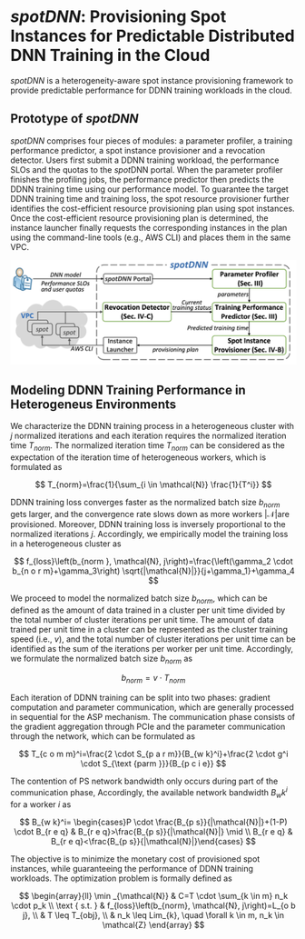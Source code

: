 # *spotDNN*: Provisioning Spot Instances for Predictable Distributed DNN Training in the Cloud

 *spotDNN* is a heterogeneity-aware spot instance provisioning framework to provide predictable performance for DDNN training workloads in the cloud.

## Prototype of *spotDNN*

*spotDNN* comprises four pieces of modules: a parameter profiler, a training performance predictor, a spot instance provisioner and a revocation detector. Users first submit a DDNN training workload, the performance SLOs and the quotas to the *spot*DNN portal. When the parameter profiler finishes the profiling jobs, the performance predictor then predicts the DDNN training time using our performance model. To guarantee the target DDNN training time and training loss, the spot resource provisioner further identifies the cost-efficient resource provisioning plan using spot instances. Once the cost-efficient resource provisioning plan is determined, the instance launcher finally requests the corresponding instances in the plan using the command-line tools (e.g., AWS CLI) and places them in the same VPC. 

![image-20221010114716550](images/prototype.png)

## Modeling DDNN Training Performance in Heterogeneus Environments

We characterize the DDNN training process in a heterogeneous cluster with $j$ normalized iterations and each iteration requires the normalized iteration time $T_{norm}$.  The normalized iteration time $T_{norm}$ can be considered as the expectation of the iteration time of heterogeneous workers, which is formulated as


$$
T_{norm}=\frac{1}{\sum_{i \in \mathcal{N}} \frac{1}{T^i}}
$$


DDNN training loss converges faster as the normalized batch size $b_{norm}$ gets larger, and the convergence rate slows down as more workers $|\mathcal{N}|$are provisioned. Moreover, DDNN training loss is inversely proportional to the normalized iterations $j$. Accordingly, we empirically model the training loss in a heterogeneous cluster as


$$
f_{loss}\left(b_{norm }, \mathcal{N}, j\right)=\frac{\left(\gamma_2 \cdot b_{n o r m}+\gamma_3\right) \sqrt{|\mathcal{N}|}}{j+\gamma_1}+\gamma_4
$$


We proceed to model the normalized batch size $b_{norm}$, which can be defined as the amount of data trained in a cluster per unit time divided by the total number of cluster iterations per unit time. The amount of data trained per unit time in a cluster can be represented as the cluster training speed (i.e., $v$), and the total number of cluster iterations per unit time can be identified as the sum of the iterations per worker per unit time. Accordingly, we formulate the normalized batch size $b_{norm}$ as


$$
b_{norm}=v \cdot T_{norm}
$$


Each iteration of DDNN training can be split into two phases: gradient computation and parameter communication, which are generally processed in sequential for the ASP mechanism. The communication phase consists of the gradient aggregation through PCIe and the parameter communication through the network, which can be formulated as


$$
T_{c o m m}^i=\frac{2 \cdot S_{p a r m}}{B_{w k}^i}+\frac{2 \cdot g^i \cdot S_{\text {parm }}}{B_{p c i e}}
$$


The contention of PS network bandwidth only occurs during part of the communication phase, Accordingly, the available network bandwidth $B_wk^i$ for a worker $i$ as


$$
B_{w k}^i= \begin{cases}P \cdot \frac{B_{p s}}{|\mathcal{N}|}+(1-P) \cdot B_{r e q} & B_{r e q}>\frac{B_{p s}}{|\mathcal{N}|} \mid \\ B_{r e q} & B_{r e q}<\frac{B_{p s}}{|\mathcal{N}|}\end{cases}
$$


The objective is to minimize the monetary cost of provisioned spot instances, while guaranteeing the performance of DDNN training workloads. The optimization problem is formally defined as


$$
\begin{array}{ll}
\min _{\mathcal{N}} & C=T \cdot \sum_{k \in m} n_k \cdot p_k \\
\text { s.t. } & f_{loss}\left(b_{norm}, \mathcal{N}, j\right)=L_{o b j}, \\
& T \leq T_{obj}, \\
& n_k \leq Lim_{k}, \quad \forall k \in m, n_k \in \mathcal{Z}
\end{array}
$$



